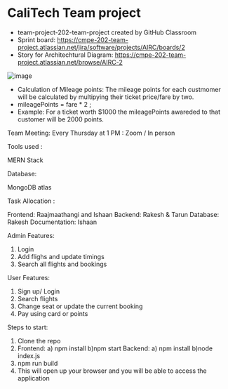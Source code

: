# CaliTech Team project
- team-project-202-team-project created by GitHub Classroom
- Sprint board: https://cmpe-202-team-project.atlassian.net/jira/software/projects/AIRC/boards/2
- Story for Architechtural Diagram: https://cmpe-202-team-project.atlassian.net/browse/AIRC-2

![image](https://user-images.githubusercontent.com/70946588/137821414-61e3c34e-e065-4524-8d81-690a280773c3.png)

- Calculation of Mileage points: The mileage points for each custmomer will be calculated by multipying their ticket price/fare by two.
- mileagePoints = fare * 2 ; 
- Example: For a ticket worth $1000 the mileagePoints awareded to that customer will be 2000 points.


Team Meeting:
Every Thursday at 1 PM : Zoom / In person 

Tools used :

MERN Stack

Database:

MongoDB atlas 

Task Allocation :

Frontend: Raajmaathangi and Ishaan
Backend: Rakesh & Tarun 
Database: Rakesh 
Documentation: Ishaan


Admin Features:
1) Login
2) Add flighs and update timings 
3) Search all flights and bookings

User Features:
1) Sign up/ Login 
2) Search flights 
3) Change seat or update the current booking 
4) Pay using card or points 

Steps to start:

1) Clone the repo
2) Frontend:
    a) npm install
    b)npm start
    Backend:
    a) npm install
    b)node index.js
4) npm run build 
5) This will open up your browser and you will be able to access the application  
